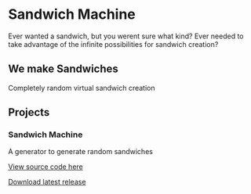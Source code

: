# Sandwich Machine
Ever wanted a sandwich, but you werent sure what kind?
Ever needed to take advantage of the infinite possibilities for sandwich creation?

## We make Sandwiches
Completely random virtual sandwich creation

## Projects
### Sandwich Machine
A generator to generate random sandwiches

[View source code here](https://github.com/sandwich-machine/sandwich-machine)

[Download latest release](https://github.com/sandwich-machine/sandwich-machine/releases)
